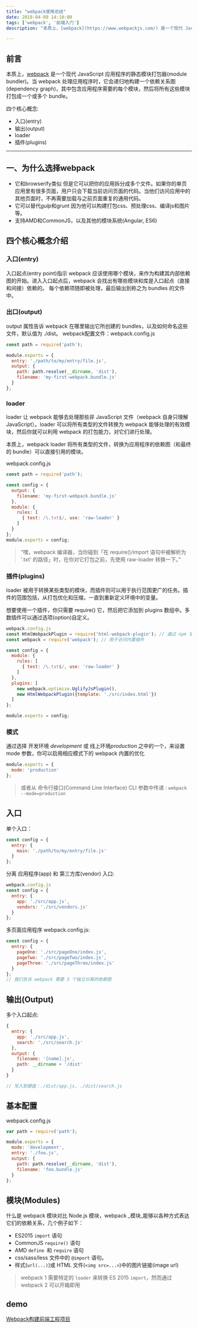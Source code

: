 ```yaml
---
title: "webpack使用总结"
date: 2018-04-09 14:10:00
tags: ['webpack', '前端入门']
description: "本质上，[webpack](https://www.webpackjs.com/) 是一个现代 JavaScript 应用程序的静态模块打包器(module bundler)。当 webpack 处理应用程序时，它会递归地构建一个依赖关系图(dependency graph)，其中包含应用程序需要的每个模块，然后将所有这些模块打包成一个或多个 bundle。"

---
```


## 前言

本质上，[webpack](https://www.webpackjs.com/) 是一个现代 JavaScript 应用程序的静态模块打包器(module bundler)。当 webpack 处理应用程序时，它会递归地构建一个依赖关系图(dependency graph)，其中包含应用程序需要的每个模块，然后将所有这些模块打包成一个或多个 bundle。

四个核心概念:

+ 入口(entry)
+ 输出(output)
+ loader
+ 插件(plugins)

---

## 一、为什么选择webpack

+ 它和browserify类似 但是它可以把你的应用拆分成多个文件。如果你的单页应用里有很多页面，用户只会下载当前访问页面的代码。当他们访问应用中的其他页面时，不再需要加载与之前页面重复的通用代码。
+ 它可以替代*gulp*和grunt 因为他可以构建打包css、预处理css、编译js和图片等。
+ 支持AMD和CommonJS，以及其他的模块系统(Angular, ES6)

## 四个核心概念介绍

### 入口(entry)

入口起点(entry point)指示 webpack 应该使用哪个模块，来作为构建其内部依赖图的开始。进入入口起点后，webpack 会找出有哪些模块和库是入口起点（直接和间接）依赖的。
每个依赖项随即被处理，最后输出到称之为 bundles 的文件中。

### 出口(output)

output 属性告诉 webpack 在哪里输出它所创建的 bundles，以及如何命名这些文件，默认值为 ./dist。
webpack配置文件：webpack.config.js

```js
const path = require('path');

module.exports = {
  entry: './path/to/my/entry/file.js',
  output: {
    path: path.resolve(__dirname, 'dist'),
    filename: 'my-first-webpack.bundle.js'
  }
};
```

### loader

loader 让 webpack 能够去处理那些非 JavaScript 文件（webpack 自身只理解 JavaScript）。loader 可以将所有类型的文件转换为 webpack 能够处理的有效模块，然后你就可以利用 webpack 的打包能力，对它们进行处理。

本质上，webpack loader 将所有类型的文件，转换为应用程序的依赖图（和最终的 bundle）可以直接引用的模块。

webpack.config.js

```js
const path = require('path');

const config = {
  output: {
    filename: 'my-first-webpack.bundle.js'
  },
  module: {
    rules: [
      { test: /\.txt$/, use: 'raw-loader' }
    ]
  }
};
module.exports = config;
```

> “嘿，webpack 编译器，当你碰到「在 require()/import 语句中被解析为 '.txt' 的路径」时，在你对它打包之前，先使用 raw-loader 转换一下。”

### 插件(plugins)
loader 被用于转换某些类型的模块，而插件则可以用于执行范围更广的任务。插件的范围包括，从打包优化和压缩，一直到重新定义环境中的变量。

想要使用一个插件，你只需要 require() 它，然后把它添加到 plugins 数组中。多数插件可以通过选项(option)自定义。

```js
webpack.config.js
const HtmlWebpackPlugin = require('html-webpack-plugin'); // 通过 npm 安装
const webpack = require('webpack'); // 用于访问内置插件

const config = {
  module: {
    rules: [
      { test: /\.txt$/, use: 'raw-loader' }
    ]
  },
  plugins: [
    new webpack.optimize.UglifyJsPlugin(),
    new HtmlWebpackPlugin({template: './src/index.html'})
  ]
};

module.exports = config;
```
 
### 模式

通过选择 开发环境 *development* 或 线上环境*production* 之中的一个，来设置 mode 参数，你可以启用相应模式下的 webpack 内置的优化

```js
module.exports = {
  mode: 'production'
};
```

> 或者从 命令行接口(Command Line Interface) CLI 参数中传递 : `webpack --mode=production`

## 入口

单个入口：

```js
const config = {
  entry: {
    main: './path/to/my/entry/file.js'
  }
};
```

分离 应用程序(app) 和 第三方库(vendor) 入口:

```js
webpack.config.js
const config = {
  entry: {
    app: './src/app.js',
    vendors: './src/vendors.js'
  }
};
```

多页面应用程序 webpack.config.js:

```js
const config = {
  entry: {
    pageOne: './src/pageOne/index.js',
    pageTwo: './src/pageTwo/index.js',
    pageThree: './src/pageThree/index.js'
  }
};
// 我们告诉 webpack 需要 3 个独立分离的依赖图
```

## 输出(Output)

多个入口起点:

```js
{
  entry: {
    app: './src/app.js',
    search: './src/search.js'
  },
  output: {
    filename: '[name].js',
    path: __dirname + '/dist'
  }
}

// 写入到硬盘：./dist/app.js, ./dist/search.js
```

## 基本配置

webpack.config.js

```js
var path = require('path');

module.exports = {
  mode: 'development',
  entry: './foo.js',
  output: {
    path: path.resolve(__dirname, 'dist'),
    filename: 'foo.bundle.js'
  }
};
```

## 模块(Modules)

什么是 webpack 模块对比 Node.js 模块，webpack _模块_能够以各种方式表达它们的依赖关系，几个例子如下：

+ ES2015 `import` 语句
+ CommonJS `require()` 语句
+ AMD `define `和 `require` 语句
+ css/sass/less 文件中的 `@import` 语句。
+ 样式(`url(...)`)或 HTML 文件(`<img src=...>`)中的图片链接(image url)

> webpack 1 需要特定的 `loader` 来转换 ES 2015 `import`，然而通过 webpack 2 可以开箱即用

## demo

[Webpack构建前端工程项目](http://jypblue.github.io/blog/2016/06/27/webpack-build-project/)